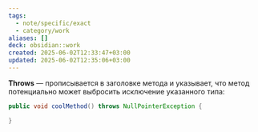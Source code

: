 ```yaml
---
tags:
  - note/specific/exact
  - category/work
aliases: []
deck: obsidian::work
created: 2025-06-02T12:33:47+03:00
updated: 2025-06-02T12:35:06+03:00
---
```


**Throws**
—
прописывается в заголовке метода и указывает, что метод потенциально может выбросить исключение указанного типа:
```java
public void coolMethod() throws NullPointerException {

}

```

